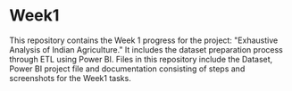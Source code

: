 # Week1
This repository contains the Week 1 progress for the project: "Exhaustive Analysis of Indian Agriculture." It includes the dataset preparation process through ETL using Power BI. Files in this repository include the Dataset, Power BI project file and documentation consisting of steps and screenshots for the Week1 tasks.
